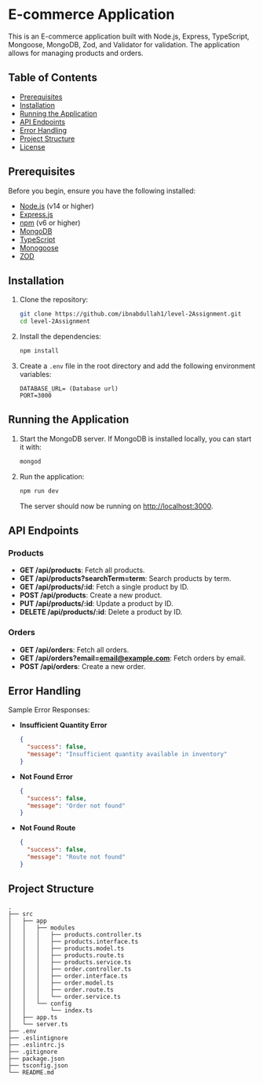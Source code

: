 # E-commerce Application

This is an E-commerce application built with Node.js, Express, TypeScript, Mongoose, MongoDB, Zod, and Validator for validation. The application allows for managing products and orders.

## Table of Contents

- [Prerequisites](#prerequisites)
- [Installation](#installation)
- [Running the Application](#running-the-application)
- [API Endpoints](#api-endpoints)
- [Error Handling](#error-handling)
- [Project Structure](#project-structure)
- [License](#license)

## Prerequisites

Before you begin, ensure you have the following installed:

- [Node.js](https://nodejs.org/) (v14 or higher)
- [Express.js](https://expressjs.com/)
- [npm](https://www.npmjs.com/) (v6 or higher)
- [MongoDB](https://www.mongodb.com/)
- [TypeScript](https://www.typescriptlang.org/)
- [Monogoose](https://mongoosejs.com/docs/index.html)
- [ZOD](https://zod.dev/)

## Installation

1. Clone the repository:

   ```bash
   git clone https://github.com/ibnabdullah1/level-2Assignment.git
   cd level-2Assignment
   ```

2. Install the dependencies:

   ```bash
   npm install
   ```

3. Create a `.env` file in the root directory and add the following environment variables:

   ```env
   DATABASE_URL= (Database url)
   PORT=3000
   ```

## Running the Application

1. Start the MongoDB server. If MongoDB is installed locally, you can start it with:

   ```bash
   mongod
   ```

2. Run the application:

   ```bash
   npm run dev
   ```

   The server should now be running on [http://localhost:3000](http://localhost:3000).

## API Endpoints

### Products

- **GET /api/products**: Fetch all products.
- **GET /api/products?searchTerm=term**: Search products by term.
- **GET /api/products/:id**: Fetch a single product by ID.
- **POST /api/products**: Create a new product.
- **PUT /api/products/:id**: Update a product by ID.
- **DELETE /api/products/:id**: Delete a product by ID.

### Orders

- **GET /api/orders**: Fetch all orders.
- **GET /api/orders?email=email@example.com**: Fetch orders by email.
- **POST /api/orders**: Create a new order.

## Error Handling

Sample Error Responses:

- **Insufficient Quantity Error**

  ```json
  {
    "success": false,
    "message": "Insufficient quantity available in inventory"
  }
  ```

- **Not Found Error**

  ```json
  {
    "success": false,
    "message": "Order not found"
  }
  ```

- **Not Found Route**

  ```json
  {
    "success": false,
    "message": "Route not found"
  }
  ```

## Project Structure

```plaintext
.
├── src
│   ├── app
│   │   ├── modules
│   │   │   ├── products.controller.ts
│   │   │   ├── products.interface.ts
│   │   │   ├── products.model.ts
│   │   │   ├── products.route.ts
│   │   │   ├── products.service.ts
│   │   │   ├── order.controller.ts
│   │   │   ├── order.interface.ts
│   │   │   ├── order.model.ts
│   │   │   ├── order.route.ts
│   │   │   └── order.service.ts
│   │   └── config
│   │       └── index.ts
│   ├── app.ts
│   └── server.ts
├── .env
├── .eslintignore
├── .eslintrc.js
├── .gitignore
├── package.json
├── tsconfig.json
└── README.md
```
